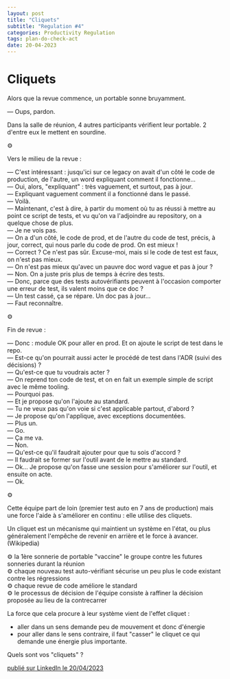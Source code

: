 ```yaml
---
layout: post
title: "Cliquets"
subtitle: "Regulation #4"
categories: Productivity Regulation
tags: plan-do-check-act
date: 20-04-2023
---
```

# Cliquets


Alors que la revue commence, un portable sonne bruyamment.

— Oups, pardon.

Dans la salle de réunion, 4 autres participants vérifient leur portable. 2 d'entre eux le mettent en sourdine.
<!--more-->

⚙️

Vers le milieu de la revue :

— C'est intéressant : jusqu'ici sur ce legacy on avait d'un côté le code de production, de l'autre, un word expliquant comment il fonctionne…\
— Oui, alors, "expliquant" : très vaguement, et surtout, pas à jour.\
— Expliquant vaguement comment il a fonctionné dans le passé.\
— Voilà.\
— Maintenant, c'est à dire, à partir du moment où tu as réussi à mettre au point ce script de tests, et vu qu'on va l'adjoindre au repository, on a quelque chose de plus.\
— Je ne vois pas.\
— On a d'un côté, le code de prod, et de l'autre du code de test, précis, à jour, correct, qui nous parle du code de prod. On est mieux !\
— Correct ? Ce n'est pas sûr. Excuse-moi, mais si le code de test est faux, on n'est pas mieux.\
— On n'est pas mieux qu'avec un pauvre doc word vague et pas à jour ?\
— Non. On a juste pris plus de temps à écrire des tests.\
— Donc, parce que des tests autovérifiants peuvent à l'occasion comporter une erreur de test, ils valent moins que ce doc ?\
— Un test cassé, ça se répare. Un doc pas à jour…\
— Faut reconnaître.

⚙️

Fin de revue :

— Donc : module OK pour aller en prod. Et on ajoute le script de test dans le repo.\
— Est-ce qu'on pourrait aussi acter le procédé de test dans l'ADR (suivi des décisions) ?\
— Qu'est-ce que tu voudrais acter ?\
— On reprend ton code de test, et on en fait un exemple simple de script avec le même tooling.\
— Pourquoi pas.\
— Et je propose qu'on l'ajoute au standard.\
— Tu ne veux pas qu'on voie si c'est applicable partout, d'abord ?\
— Je propose qu'on l'applique, avec exceptions documentées.\
— Plus un.\
— Go.\
— Ça me va.\
— Non.\
— Qu'est-ce qu'il faudrait ajouter pour que tu sois d'accord ?\
— Il faudrait se former sur l'outil avant de le mettre au standard.\
— Ok… Je propose qu'on fasse une session pour s'améliorer sur l'outil, et ensuite on acte.\
— Ok.

⚙️

Cette équipe part de loin (premier test auto en 7 ans de production) mais une force l'aide à s'améliorer en continu : elle utilise des cliquets.

Un cliquet est un mécanisme qui maintient un système en l'état, ou plus généralement l'empêche de revenir en arrière et le force à avancer. (Wikipedia)

⚙️  la 1ère sonnerie de portable "vaccine" le groupe contre les futures sonneries durant la réunion\
⚙️  chaque nouveau test auto-vérifiant sécurise un peu plus le code existant contre les régressions\
⚙️  chaque revue de code améliore le standard\
⚙️  le processus de décision de l'équipe consiste à raffiner la décision proposée au lieu de la contrecarrer

La force que cela procure à leur système vient de l'effet cliquet :
- aller dans un sens demande peu de mouvement et donc d'énergie
- pour aller dans le sens contraire, il faut "casser" le cliquet ce qui demande une énergie plus importante.

Quels sont vos "cliquets" ?

[publié sur LinkedIn le 20/04/2023](https://www.linkedin.com/posts/christophe-thibaut-35b4657_ameliorationcontinue-activity-7054743531763961857-C28X?utm_source=share&utm_medium=member_desktop)
